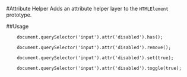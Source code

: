 #Attribute Helper
Adds an attribute helper layer to the `HTMLElement` prototype.

##Usage
```
    document.querySelector('input').attr('disabled').has();
    
    document.querySelector('input').attr('disabled').remove();
    
    document.querySelector('input').attr('disabled').set(true);
    
    document.querySelector('input').attr('disabled').toggle(true);
```
